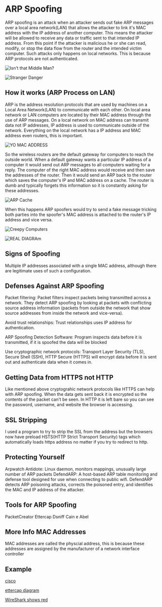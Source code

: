 # ARP Spoofing

ARP spoofing is an attack when an attacker sends out fake ARP messages over a
local area network(LAN) that allows the attacker to link it's MAC address with
the IP address of another computer. This means the attacker will be allowed to
receive any data or traffic sent to that intended IP address.  From this point
if the attacker is malicious he or she can read, modify, or stop the data flow
from the router and the intended victim computer.  Such attacks only happens on
local networks. This is because ARP protocols are not authenticated.

![Isn't that Middle Man?](http://imgur.com/BKig86m.jpg)

![Stranger Danger](http://i.imgur.com/jYZQ3aO.jpg)

## How it works (ARP Process on LAN)

ARP is the address resolution protocols that are used by machines on a Local
Area Network(LAN) to communicate with each other. On local area network or LAN
computers are located by their MAC address through the use of ARP messages.
On a local network on MAC address can transmit data not IP addresses, IP address
is used to communicate outside of the network. Everything on the local network
has a IP address and MAC address even routers, this is important.

![YO MAC ADDRESS](http://i.imgur.com/yaWVKOV.png)

So the wireless routers are the default gateway for computers to reach the
outside world. When a default gateway wants a particular IP address of a
computer it would send out ARP messages to all computers waiting for a reply.
The computer of the right MAC address would receive and then save the addresses
of the router.  Then it would send an ARP back to the router which saves the
computer's IP and MAC address on a cache. The router is dumb and typically
forgets this information so it is constantly asking for these addresses.

![ARP Cache](http://i.imgur.com/VGaop6C.jpg)

When this happens ARP spoofers would try to send a fake message tricking both
parties into the spoofer's MAC address is attached to the router's IP address
and vice versa.

![Creepy Computers](http://i.imgur.com/GI6i0qO.png)

![REAL DIAGRAm](http://i.imgur.com/2cZEseg.png)

## Signs of Spoofing

Multiple IP addresses associated with a single MAC address,
although there are legitimate uses of such a configuration.

## Defenses Against ARP Spoofing

Packet filtering: Packet filters inspect packets being transmitted across a
network. They detect ARP spoofing by looking at packets with conflicting source
address information
(packets from outside the network that show source addresses from
inside the network and vice-versa).

Avoid trust relationships: Trust relationships uses IP address for
authentication.

ARP Spoofing Detection Software: Program inspects data before it is
transmitted, if it is spoofed the data will be blocked

Use cryptographic network protocols:
Transport Layer Security (TLS), Secure Shell (SSH), HTTP Secure (HTTPS) will
encrypt data before it is sent out and authenticate data when it comes in.

## Getting Data from HTTPS not HTTP

Like mentioned above cryptograhic network protocols like HTTPS can help with
ARP spoofing. When the data gets sent back it is encrypted so the contents
of the packet can't be seen. In HTTP it is left bare so you can see the
password, username, and website the browser is accessing.

## SSL Stripping

I used a program to try to strip the SSL from the address but the browsers now
have preload HSTS(HTTP Strict Transport Security) tags which automatically loads
https address no matter if you try to redirect to http.

## Protecting Yourself

Arpwatch
Antidote: Linux daemon, monitors mappings, unusually large number of ARP packets
DefendARP: A host-based ARP table monitoring and defense tool designed for
use when connecting to public wifi. DefendARP detects ARP poisoning attacks,
corrects the poisoned entry, and identifies the MAC and IP address of the
attacker.

## Tools for ARP Spoofing

PacketCreator
Ettercap
Dsniff
Cain e Abel

## More Info MAC Addresses

MAC addresses are called the physcial address, this is because these addresses
are assigned by the manufacturer of a network interface controller

## Example

[cisco](http://www.cisco.com/c/en/us/products/collateral/switches/catalyst-6500-series-switches/white_paper_c11_603839.html)

[ettercap diagram](http://openmaniak.com/ettercap.php#diagram)

[WireShark shows red](http://openmaniak.com/ettercap_arp.php)
